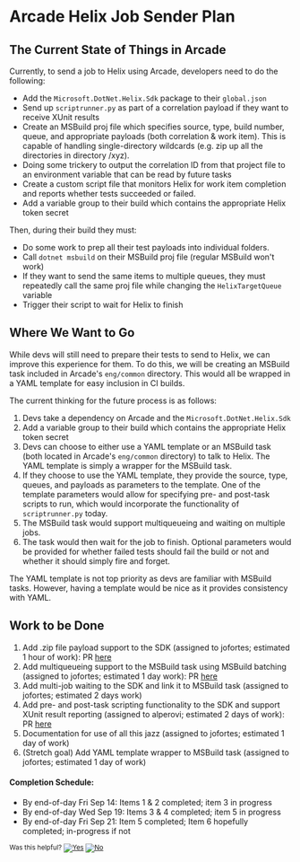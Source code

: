 # Arcade Helix Job Sender Plan

## The Current State of Things in Arcade

Currently, to send a job to Helix using Arcade, developers need to do the following:
* Add the `Microsoft.DotNet.Helix.Sdk` package to their `global.json`
* Send up `scriptrunner.py` as part of a correlation payload if they want to receive XUnit results
* Create an MSBuild proj file which specifies source, type, build number, queue, and appropriate payloads (both correlation & work item). This is capable of handling single-directory wildcards (e.g. zip up all the directories in directory /xyz).
* Doing some trickery to output the correlation ID from that project file to an environment variable that can be read by future tasks
* Create a custom script file that monitors Helix for work item completion and reports whether tests succeeded or failed.
* Add a variable group to their build which contains the appropriate Helix token secret

Then, during their build they must:
* Do some work to prep all their test payloads into individual folders.
* Call `dotnet msbuild` on their MSBuild proj file (regular MSBuild won't work)
* If they want to send the same items to multiple queues, they must repeatedly call the same proj file while changing the `HelixTargetQueue` variable
* Trigger their script to wait for Helix to finish

## Where We Want to Go

While devs will still need to prepare their tests to send to Helix, we can improve this experience for them. To do this, we will be creating an MSBuild task included in Arcade's `eng/common` directory. This would all be wrapped in a YAML template for easy inclusion in CI builds.

The current thinking for the future process is as follows:

1. Devs take a dependency on Arcade and the `Microsoft.DotNet.Helix.Sdk`
2. Add a variable group to their build which contains the appropriate Helix token secret
3. Devs can choose to either use a YAML template or an MSBuild task (both located in Arcade's `eng/common` directory) to talk to Helix. The YAML template is simply a wrapper for the MSBuild task.
4. If they choose to use the YAML template, they provide the source, type, queues, and payloads as parameters to the template. One of the template parameters would allow for specifying pre- and post-task scripts to run, which would incorporate the functionality of `scriptrunner.py` today.
5. The MSBuild task would support multiqueueing and waiting on multiple jobs.
6. The task would then wait for the job to finish. Optional parameters would be provided for whether failed tests should fail the build or not and whether it should simply fire and forget.

The YAML template is not top priority as devs are familiar with MSBuild tasks. However, having a template would be nice as it provides consistency with YAML.

## Work to be Done

1. Add .zip file payload support to the SDK (assigned to jofortes; estimated 1 hour of work): PR [here](https://github.com/dotnet/arcade/pull/766)
2. Add multiqueueing support to the MSBuild task using MSBuild batching (assigned to jofortes; estimated 1 day work): PR [here](https://github.com/dotnet/arcade/pull/768)
3. Add multi-job waiting to the SDK and link it to MSBuild task (assigned to jofortes; estimated 2 days work)
4. Add pre- and post-task scripting functionality to the SDK and support XUnit result reporting (assigned to alperovi; estimated 2 days of work): PR [here](https://github.com/dotnet/arcade/pull/767/files)
5. Documentation for use of all this jazz (assigned to jofortes; estimated 1 day of work)
6. (Stretch goal) Add YAML template wrapper to MSBuild task (assigned to jofortes; estimated 1 day of work)

#### Completion Schedule:

* By end-of-day Fri Sep 14: Items 1 & 2 completed; item 3 in progress
* By end-of-day Wed Sep 19: Items 3 & 4 completed; item 5 in progress
* By end-of-day Fri Sep 21: Item 5 completed; Item 6 hopefully completed; in-progress if not


<!-- Begin Generated Content: Doc Feedback -->
<sub>Was this helpful? [![Yes](https://helix.dot.net/f/ip/5?p=Documentation%5CProject-Docs%5CVSTS%5Chelix-job-sender.md)](https://helix.dot.net/f/p/5?p=Documentation%5CProject-Docs%5CVSTS%5Chelix-job-sender.md) [![No](https://helix.dot.net/f/in)](https://helix.dot.net/f/n/5?p=Documentation%5CProject-Docs%5CVSTS%5Chelix-job-sender.md)</sub>
<!-- End Generated Content-->
